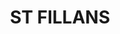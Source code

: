 ---
lastmod: '2025-04-06T06:05:20+00:00'
latitude: -32.685033
layout: suburb
longitude: 149.602925
postcode: '2850'
state: NSW
title: ST FILLANS
url: /nsw/st-fillans/
---